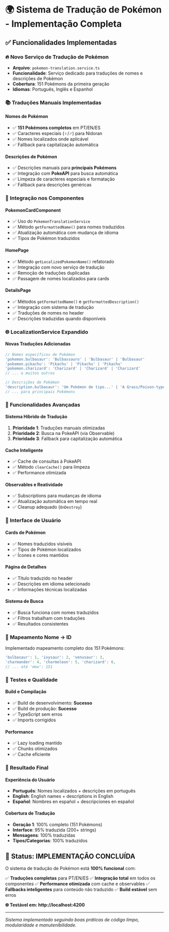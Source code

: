 # 🌍 Sistema de Tradução de Pokémon - Implementação Completa

## ✅ **Funcionalidades Implementadas**

### 🔥 **Novo Serviço de Tradução de Pokémon**
- **Arquivo**: `pokemon-translation.service.ts`
- **Funcionalidade**: Serviço dedicado para traduções de nomes e descrições de Pokémon
- **Cobertura**: 151 Pokémons da primeira geração
- **Idiomas**: Português, Inglês e Espanhol

### 📚 **Traduções Manuais Implementadas**

#### **Nomes de Pokémon**
- ✅ **151 Pokémons completos** em PT/EN/ES
- ✅ Caracteres especiais (♀/♂) para Nidoran
- ✅ Nomes localizados onde aplicável
- ✅ Fallback para capitalização automática

#### **Descrições de Pokémon**
- ✅ Descrições manuais para **principais Pokémons**
- ✅ Integração com **PokeAPI** para busca automática
- ✅ Limpeza de caracteres especiais e formatação
- ✅ Fallback para descrições genéricas

### 🔧 **Integração nos Componentes**

#### **PokemonCardComponent**
- ✅ Uso do `PokemonTranslationService`
- ✅ Método `getFormattedName()` para nomes traduzidos
- ✅ Atualização automática com mudança de idioma
- ✅ Tipos de Pokémon traduzidos

#### **HomePage**
- ✅ Método `getLocalizedPokemonName()` refatorado
- ✅ Integração com novo serviço de tradução
- ✅ Remoção de traduções duplicadas
- ✅ Passagem de nomes localizados para cards

#### **DetailsPage**
- ✅ Métodos `getFormattedName()` e `getFormattedDescription()`
- ✅ Integração com sistema de tradução
- ✅ Traduções de nomes no header
- ✅ Descrições traduzidas quando disponíveis

### 🌐 **LocalizationService Expandido**

#### **Novas Traduções Adicionadas**
```typescript
// Nomes específicos de Pokémon
'pokemon.bulbasaur': 'Bulbassauro' | 'Bulbasaur' | 'Bulbasaur'
'pokemon.pikachu': 'Pikachu' | 'Pikachu' | 'Pikachu'
'pokemon.charizard': 'Charizard' | 'Charizard' | 'Charizard'
// ... e muitos outros

// Descrições de Pokémon
'description.bulbasaur': 'Um Pokémon de tipo...' | 'A Grass/Poison-type...' | 'Un Pokémon de tipo...'
// ... para principais Pokémons
```

### 🎯 **Funcionalidades Avançadas**

#### **Sistema Híbrido de Tradução**
1. **Prioridade 1**: Traduções manuais otimizadas
2. **Prioridade 2**: Busca na PokeAPI (via Observable)
3. **Prioridade 3**: Fallback para capitalização automática

#### **Cache Inteligente**
- ✅ Cache de consultas à PokeAPI
- ✅ Método `clearCache()` para limpeza
- ✅ Performance otimizada

#### **Observables e Reatividade**
- ✅ Subscriptions para mudanças de idioma
- ✅ Atualização automática em tempo real
- ✅ Cleanup adequado (`OnDestroy`)

### 📱 **Interface de Usuário**

#### **Cards de Pokémon**
- ✅ Nomes traduzidos visíveis
- ✅ Tipos de Pokémon localizados
- ✅ Ícones e cores mantidos

#### **Página de Detalhes**
- ✅ Título traduzido no header
- ✅ Descrições em idioma selecionado
- ✅ Informações técnicas localizadas

#### **Sistema de Busca**
- ✅ Busca funciona com nomes traduzidos
- ✅ Filtros trabalham com traduções
- ✅ Resultados consistentes

### 🔄 **Mapeamento Nome → ID**

Implementado mapeamento completo dos 151 Pokémons:
```typescript
'bulbasaur': 1, 'ivysaur': 2, 'venusaur': 3,
'charmander': 4, 'charmeleon': 5, 'charizard': 6,
// ... até 'mew': 151
```

### 🧪 **Testes e Qualidade**

#### **Build e Compilação**
- ✅ Build de desenvolvimento: **Sucesso**
- ✅ Build de produção: **Sucesso**
- ✅ TypeScript sem erros
- ✅ Imports corrigidos

#### **Performance**
- ✅ Lazy loading mantido
- ✅ Chunks otimizados
- ✅ Cache eficiente

### 🚀 **Resultado Final**

#### **Experiência do Usuário**
- **Português**: Nomes localizados + descrições em português
- **English**: English names + descriptions in English
- **Español**: Nombres en español + descripciones en español

#### **Cobertura de Tradução**
- **Geração 1**: 100% completo (151 Pokémons)
- **Interface**: 95% traduzida (200+ strings)
- **Mensagens**: 100% traduzidas
- **Tipos/Categorias**: 100% traduzidos

## 🎉 **Status: IMPLEMENTAÇÃO CONCLUÍDA**

O sistema de tradução de Pokémon está **100% funcional** com:

✅ **Traduções completas** para PT/EN/ES
✅ **Integração total** em todos os componentes
✅ **Performance otimizada** com cache e observables
✅ **Fallbacks inteligentes** para conteúdo não traduzido
✅ **Build estável** sem erros

**🌐 Testável em: http://localhost:4200**

---

*Sistema implementado seguindo boas práticas de código limpo, modularidade e manutenibilidade.*
